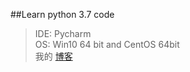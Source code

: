 ##Learn python 3.7 code
>IDE: Pycharm   
>OS: Win10 64 bit and CentOS 64bit      
我的 [博客](http://www.popo.xyz)
 

